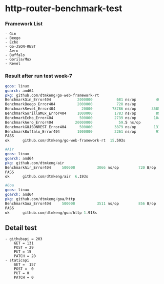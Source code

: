 # http-router-benchmark-test
### Framework List
    - Gin
    - Beego
    - Echo
    - Go-JSON-REST
    - Aero
    - Buffalo
    - Gorila/Mux
    - Revel
### Result after run test week-7
``` s
goos: linux
goarch: amd64
pkg: github.com/dtmkeng/go-web-framework-rt
BenchmarkGin_Error404        	 2000000	       681 ns/op	     400 B/op	       2 allocs/op
BenchmarkBeego_Error404      	 2000000	       728 ns/op	       8 B/op	       1 allocs/op
BenchmarkRevel_Error404      	   20000	     78786 ns/op	   35857 B/op	     822 allocs/op
BenchmarkGorillaMux_Error404 	 1000000	      1783 ns/op	     896 B/op	       8 allocs/op
BenchmarkEcho_Error404       	  500000	      2739 ns/op	    1040 B/op	      12 allocs/op
BenchmarkAero_Error404       	20000000	        59.5 ns/op	       0 B/op	       0 allocs/op
BenchmarkGOJSONREST_Error404 	  500000	      3879 ns/op	    1313 B/op	      21 allocs/op
BenchmarkBuffalo_Error404    	 1000000	      2261 ns/op	     976 B/op	      11 allocs/op
PASS
ok  	github.com/dtmkeng/go-web-framework-rt	15.593s

#Air
goos: linux
goarch: amd64
pkg: github.com/dtmkeng/air
BenchmarkAir_Error404 	  500000	      3066 ns/op	     720 B/op	      13 allocs/op
PASS
ok  	github.com/dtmkeng/air	6.193s

#Goa
goos: linux
goarch: amd64
pkg: github.com/dtmkeng/goa/http
BenchmarkGoa_Error404 	  500000	      3511 ns/op	     856 B/op	      15 allocs/op
PASS
ok  	github.com/dtmkeng/goa/http	1.918s


```
## Detail test
    - githubapi = 203
        GET = 131
        POST = 29
        PUT = 15
        PATCH = 28
    - staticapi
        GET =  157
        POST =  0
        PUT = 0
        PATCH = 0